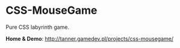 CSS-MouseGame
=============

Pure CSS labyrinth game.

<strong>Home & Demo</strong>: http://tanner.gamedev.pl/projects/css-mousegame/